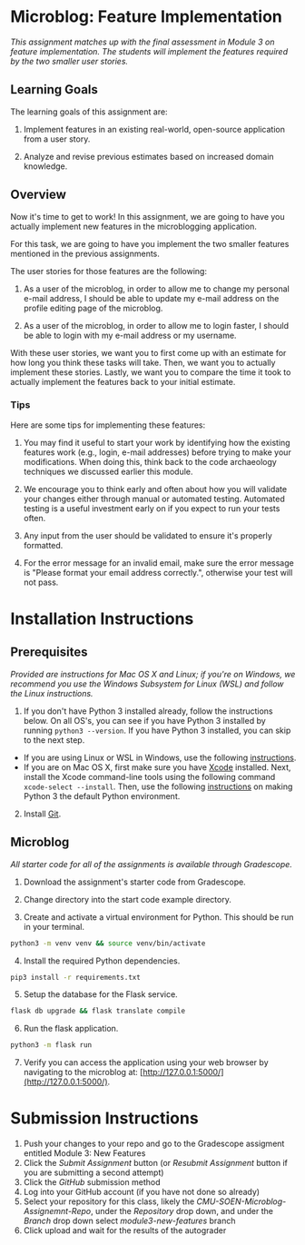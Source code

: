# Microblog: Feature Implementation

_This assignment matches up with the final assessment in Module 3 on feature implementation.  The students will implement the features required by the two smaller user stories._

## Learning Goals

The learning goals of this assignment are:

1. Implement features in an existing real-world, open-source application from a user story.

2. Analyze and revise previous estimates based on increased domain knowledge.

## Overview

Now it's time to get to work!  In this assignment, we are going to have you actually implement new features in the microblogging application. 

For this task, we are going to have you implement the two smaller features mentioned in the previous assignments.

The user stories for those features are the following:

1. As a user of the microblog, in order to allow me to change my personal e-mail address, I should be able to update my e-mail address on the profile editing page of the microblog.

2. As a user of the microblog, in order to allow me to login faster, I should be able to login with my e-mail address or my username.

With these user stories, we want you to first come up with an estimate for how long you think these tasks will take.  Then, we want you to actually implement these stories.  Lastly, we want you to compare the time it took to actually implement the features back to your initial estimate.

### Tips

Here are some tips for implementing these features:

1. You may find it useful to start your work by identifying how the existing features work (e.g., login, e-mail addresses) before trying to make your modifications.  When doing this, think back to the code archaeology techniques we discussed earlier this module.

2. We encourage you to think early and often about how you will validate your changes either through manual or automated testing.  Automated testing is a useful investment early on if you expect to run your tests often.

3. Any input from the user should be validated to ensure it's properly formatted.

4. For the error message for an invalid email, make sure the error message is "Please format your email address correctly.", otherwise your test will not pass.

# Installation Instructions

## Prerequisites 

_Provided are instructions for Mac OS X and Linux; if you're on Windows, we recommend you use the Windows Subsystem for Linux (WSL) and follow the Linux instructions._

1. If you don't have Python 3 installed already, follow the instructions below.  On all OS's, you can see if you have Python 3 installed by running `python3 --version`.  If you have Python 3 installed, you can skip to the next step.

* If you are using Linux or WSL in Windows, use the following [instructions](https://www.digitalocean.com/community/tutorials/how-to-install-python-3-and-set-up-a-programming-environment-on-an-ubuntu-20-04-server).  
* If you are on Mac OS X, first make sure you have [Xcode](https://developer.apple.com/xcode/) installed.  Next, install the Xcode command-line tools using the following command `xcode-select --install`.  Then, use the following [instructions](https://opensource.com/article/19/5/python-3-default-mac) on making Python 3 the default Python environment.

2. Install [Git](https://git-scm.com/book/en/v2/Getting-Started-Installing-Git).

## Microblog

_All starter code for all of the assignments is available through Gradescope._

1. Download the assignment's starter code from Gradescope.

2. Change directory into the start code example directory.

3. Create and activate a virtual environment for Python.  This should be run in your terminal.

```sh
python3 -m venv venv && source venv/bin/activate
```

4. Install the required Python dependencies.

```sh
pip3 install -r requirements.txt
```

5. Setup the database for the Flask service.

```sh
flask db upgrade && flask translate compile
```

6. Run the flask application.

```sh
python3 -m flask run
```

7. Verify you can access the application using your web browser by navigating to the microblog at: [http://127.0.0.1:5000/](http://127.0.0.1:5000/).

# Submission Instructions

1. Push your changes to your repo and go to the Gradescope assigment entitled Module 3: New Features
2. Click the _Submit Assignment_ button (or _Resubmit Assignment_ button if you are submitting a second attempt)
3. Click the _GitHub_ submission method
4. Log into your GitHub account (if you have not done so already)
5. Select your repository for this class, likely the _CMU-SOEN-Microblog-Assignemnt-Repo_, under the _Repository_ drop down, and under the _Branch_ drop down select _module3-new-features_ branch
6. Click upload and wait for the results of the autograder